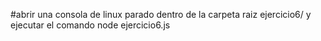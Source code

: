 #abrir una consola de linux parado dentro de la carpeta raiz ejercicio6/ 
y ejecutar el comando node ejercicio6.js
